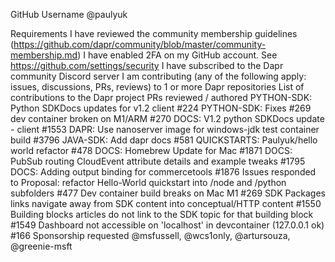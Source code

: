 GitHub Username
@paulyuk

Requirements
 I have reviewed the community membership guidelines (https://github.com/dapr/community/blob/master/community-membership.md)
 I have enabled 2FA on my GitHub account. See https://github.com/settings/security
 I have subscribed to the Dapr community Discord server
 I am contributing (any of the following apply: issues, discussions, PRs, reviews) to 1 or more Dapr repositories
List of contributions to the Dapr project
PRs reviewed / authored
PYTHON-SDK: Python SDKDocs updates for v1.2 client #224
PYTHON-SDK: Fixes #269 dev container broken on M1/ARM #270
DOCS: V1.2 python SDKDocs update - client #1553
DAPR: Use nanoserver image for windows-jdk test container build #3796
JAVA-SDK: Add dapr docs #581
QUICKSTARTS: Paulyuk/hello world refactor #478
DOCS: Homebrew Update for Mac #1871
DOCS: PubSub routing CloudEvent attribute details and example tweaks #1795
DOCS: Adding output binding for commercetools #1876
Issues responded to
Proposal: refactor Hello-World quickstart into /node and /python subfolders #477
Dev container build breaks on Mac M1 #269
SDK Packages links navigate away from SDK content into conceptual/HTTP content #1550
Building blocks articles do not link to the SDK topic for that building block #1549
Dashboard not accessible on 'localhost' in devcontainer (127.0.0.1 ok) #166
Sponsorship requested
@msfussell, @wcs1only, @artursouza, @greenie-msft
